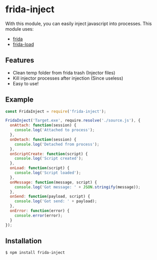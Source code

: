 # frida-inject
With this module, you can easily inject javascript into processes.
This module uses:
- [frida](https://github.com/frida/frida)
- [frida-load](https://github.com/frida/frida-load)

## Features
- Clean temp folder from frida trash (Injector files)
- Kill injector processes after injection (Since useless)
- Easy to use!

## Example

```js
const FridaInject = require('frida-inject');

FridaInject('Target.exe', require.resolve('./source.js'), {
  onAttach: function(session) {
    console.log('Attached to process');
  },
  onDetach: function(session) {
    console.log('Detached from process');
  },
  onScriptCreate: function(script) {
    console.log('Script created');
  },
  onLoad: function(script) {
    console.log('Script loaded');
  },
  onMessage: function(message, script) {
    console.log('Got message: ' + JSON.stringify(message));
  },
  onSend: function(payload, script) {
    console.log('Got send: ' + payload);
  },
  onError: function(error) {
    console.error(error);
  }
});
```

## Installation

```bash
$ npm install frida-inject
```
